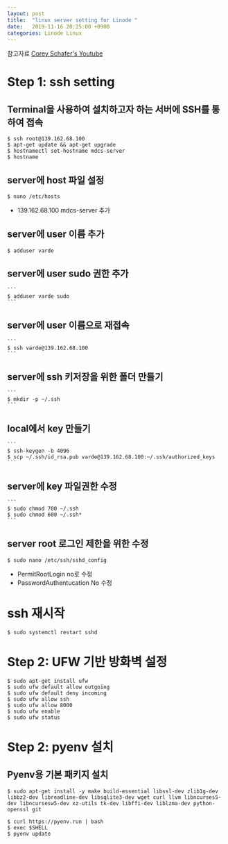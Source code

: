 ```yaml
---
layout: post
title:  "linux server setting for Linode "
date:   2019-11-16 20:25:00 +0900
categories: Linode Linux
---
```


참고자료 [Corey Schafer's Youtube][corey]

# Step 1: ssh setting

## Terminal을 사용하여 설치하고자 하는 서버에 SSH를 통하여 접속

 	$ ssh root@139.162.68.100
	$ apt-get update && apt-get upgrade
	$ hostnamectl set-hostname mdcs-server
	$ hostname

## server에 host 파일 설정
	$ nano /etc/hosts 

* 139.162.68.100 mdcs-server 추가

## server에 user 이름 추가
	$ adduser varde

## server에 user sudo 권한 추가
	```
	$ adduser varde sudo 
	```

## server에 user 이름으로 재접속
	```
 	$ ssh varde@139.162.68.100
	```

## server에 ssh 키저장을 위한 폴더 만들기
	```
	$ mkdir -p ~/.ssh
	```

## local에서 key 만들기
	```
	$ ssh-keygen -b 4096
	$ scp ~/.ssh/id_rsa.pub varde@139.162.68.100:~/.ssh/authorized_keys
	```
## server에 key 파일권한 수정
	```
	$ sudo chmod 700 ~/.ssh
	$ sudo chmod 600 ~/.ssh*
	```

## server root 로그인 제한을 위한 수정

	$ sudo nano /etc/ssh/sshd_config

  * PermitRootLogin no로 수정
  * PasswordAuthentucation No 수정
	
# ssh 재시작	

	$ sudo systemctl restart sshd

# Step 2: UFW 기반 방화벽 설정


	$ sudo apt-get install ufw
	$ sudo ufw default allow outgoing
	$ sudo ufw default deny incoming
	$ sudo ufw allow ssh
	$ sudo ufw allow 8000
	$ sudo ufw enable
	$ sudo ufw status

# Step 2: pyenv 설치

## Pyenv용 기본 패키지 설치

	$ sudo apt-get install -y make build-essential libssl-dev zlib1g-dev libbz2-dev libreadline-dev libsqlite3-dev wget curl llvm libncurses5-dev libncursesw5-dev xz-utils tk-dev libffi-dev liblzma-dev python-openssl git

	$ curl https://pyenv.run | bash
	$ exec $SHELL
	$ pyenv update

[corey]: https://www.youtube.com/watch?v=Sa_kQheCnds
